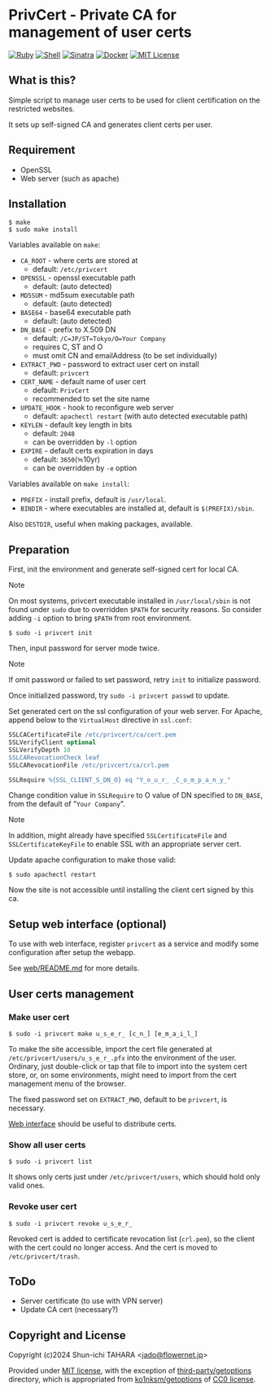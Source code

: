 PrivCert - Private CA for management of user certs
==================================================

[![Ruby](https://img.shields.io/github/languages/top/jado4810/privcert?logo=ruby&logoColor=fff&label=Ruby&labelColor=cc342d&color=666)](https://github.com/jado4810/privcert/search?l=Ruby)
[![Shell](https://img.shields.io/badge/Shell-4eaa25?logo=gnu-bash&logoColor=fff)](https://github.com/jado4810/privcert/search?l=Shell)
[![Sinatra](https://img.shields.io/badge/-Sinatra-000.svg?logo=ruby-sinatra&logoColor=fff)](https://github.com/sinatra)
[![Docker](https://img.shields.io/badge/-Docker-2496ed.svg?logo=docker&logoColor=fff)](https://github.com/docker)
[![MIT License](https://img.shields.io/github/license/jado4810/privcert.svg)](https://github.com/jado4810/privcert/blob/main/LICENSE.txt)

What is this?
-------------

Simple script to manage user certs to be used for client certification on the
restricted websites.

It sets up self-signed CA and generates client certs per user.

Requirement
-----------

* OpenSSL
* Web server (such as apache)

Installation
------------

```console
$ make
$ sudo make install
```

Variables available on `make`:

* `CA_ROOT` - where certs are stored at
    * default: `/etc/privcert`
* `OPENSSL` - openssl executable path
    * default: (auto detected)
* `MD5SUM` - md5sum executable path
    * default: (auto detected)
* `BASE64` - base64 executable path
    * default: (auto detected)
* `DN_BASE` - prefix to X.509 DN
    * default: `/C=JP/ST=Tokyo/O=Your Company`
    * requires C, ST and O
    * must omit CN and emailAddress (to be set individually)
* `EXTRACT_PWD` - password to extract user cert on install
    * default: `privcert`
* `CERT_NAME` - default name of user cert
    * default: `PrivCert`
    * recommended to set the site name
* `UPDATE_HOOK` - hook to reconfigure web server
    * default: `apachectl restart` (with auto detected executable path)
* `KEYLEN` - default key length in bits
    * default: `2048`
    * can be overridden by `-l` option
* `EXPIRE` - default certs expiration in days
    * default: `3650`(≒10yr)
    * can be overridden by `-e` option

Variables available on `make install`:

* `PREFIX` - install prefix, default is `/usr/local`.
* `BINDIR` - where executables are installed at, default is `$(PREFIX)/sbin`.

Also `DESTDIR`, useful when making packages, available.

Preparation
-----------

First, init the environment and generate self-signed cert for local CA.

> [!NOTE]
> On most systems, privcert executable installed in `/usr/local/sbin` is not
> found under `sudo` due to overridden `$PATH` for security reasons.
> So consider adding `-i` option to bring `$PATH` from root environment.

```console
$ sudo -i privcert init
```

Then, input password for server mode twice.

> [!NOTE]
> If omit password or failed to set password, retry `init` to initialize
> password.
>
> Once initialized password, try `sudo -i privcert passwd` to update.

Set generated cert on the ssl configuration of your web server.
For Apache, append below to the `VirtualHost` directive in `ssl.conf`:

```apache
SSLCACertificateFile /etc/privcert/ca/cert.pem
SSLVerifyClient optional
SSLVerifyDepth 10
SSLCARevocationCheck leaf
SSLCARevocationFile /etc/privcert/ca/crl.pem

SSLRequire %{SSL_CLIENT_S_DN_O} eq "Y̲o̲u̲r̲ ̲C̲o̲m̲p̲a̲n̲y̲"
```

Change condition value in `SSLRequire` to O value of DN specified to `DN_BASE`,
from the default of "`Your Company`".

> [!NOTE]
> In addition, might already have specified `SSLCertificateFile` and
> `SSLCertificateKeyFile` to enable SSL with an appropriate server cert.

Update apache configuration to make those valid:

```console
$ sudo apachectl restart
```

Now the site is not accessible until installing the client cert signed by this
ca.

Setup web interface (optional)
------------------------------

To use with web interface, register `privcert` as a service and modify some
configuration after setup the webapp.

See [web/README.md](./web/README.md) for more details.

User certs management
---------------------

### Make user cert

```console
$ sudo -i privcert make u̲s̲e̲r̲ [c̲n̲] [e̲m̲a̲i̲l̲]
```

To make the site accessible, import the cert file generated at
`/etc/privcert/users/u̲s̲e̲r̲.pfx` into the environment of the user.
Ordinary, just double-click or tap that file to import into the system cert
store, or, on some environments, might need to import from the cert management
menu of the browser.

The fixed password set on `EXTRACT_PWD`, default to be `privcert`, is necessary.

[Web interface](./web/) should be useful to distribute certs.

### Show all user certs

```console
$ sudo -i privcert list
```

It shows only certs just under `/etc/privcert/users`, which should hold only
valid ones.

### Revoke user cert

```console
$ sudo -i privcert revoke u̲s̲e̲r̲
```

Revoked cert is added to certificate revocation list (`crl.pem`), so the client
with the cert could no longer access.
And the cert is moved to `/etc/privcert/trash`.

ToDo
----

* Server certificate (to use with VPN server)
* Update CA cert (necessary?)

Copyright and License
---------------------

Copyright (c)2024 Shun-ichi TAHARA &lt;jado@flowernet.jp&gt;

Provided under [MIT license](./LICENSE.txt), with the exception of
[third-party/getoptions](./third-party/getoptions/) directory, which is
appropriated from [ko1nksm/getoptions](https://github.com/ko1nksm/getoptions) of
[CC0 license](./third-party/getoptions/LICENSE).
